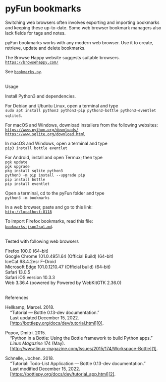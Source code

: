 # pyFun bookmarks

Switching web browsers often involves exporting and importing bookmarks and
keeping these up-to-date. Some web browser bookmark managers also lack fields
for tags and notes.

pyFun bookmarks works with any modern web browser. Use it to create, retrieve,
update and delete bookmarks.

The Browse Happy website suggests suitable browsers.  
[`https://browsehappy.com/`](https://browsehappy.com/)

See [`bookmarks.py`](bookmarks.py).

   
Usage

Install Python3 and dependencies.

For Debian and Ubuntu Linux, open a terminal and type  
`sudo apt install python3 python3-pip python3-bottle python3-eventlet sqlite3`.

For macOS and Windows, download installers from the following websites:  
[`https://www.python.org/downloads/`](https://www.python.org/downloads/)  
[`https://www.sqlite.org/download.html`](https://www.sqlite.org/download.html)  

In macOS and Windows, open a terminal and type  
`pip3 install bottle eventlet`

For Android, install and open Termux; then type  
`pgk update`  
`pgk upgrade`  
`pkg install sqlite python3`  
`python3 -m pip install --upgrade pip`  
`pip install bottle`  
`pip install eventlet`

Open a terminal, cd to the pyFun folder and type    
`python3 -m bookmarks`

In a web browser, paste and go to this link:  
[`http://localhost:8118`](http://localhost:8118/)

To import Firefox bookmarks, read this file:  
[`bookmarks-json2sql.md`](bookmarks-json2sql.md).

   
Tested with following web browsers

Firefox 100.0 (64-bit)  
Google Chrome 101.0.4951.64 (Official Build) (64-bit)  
IceCat 68.4.2esr F-Droid  
Microsoft Edge 101.0.1210.47 (Official build) (64-bit)  
Safari 13.0.5  
Safari iOS version 10.3.3  
Web 3.36.4 (powered by Powered by WebKitGTK 2.36.0)

   
References

Hellkamp, Marcel. 2018.  
    “Tutorial — Bottle 0.13-dev documentation.”  
    Last updated December 15, 2022.  
    [http://bottlepy.org/docs/dev/tutorial.html][0].

[0]: http://bottlepy.org/docs/dev/tutorial.html

Popov, Dmitri. 2015.  
    “Python in a Bottle: Using the Bottle framework to build Python apps.”  
    *Linux Magazine* 174 (May).  
    [http://www.linux-magazine.com/Issues/2015/174/Workspace-Bottle][1].

[1]: http://www.linux-magazine.com/Issues/2015/174/Workspace-Bottle

Schnelle, Jochen. 2018.  
    “Tutorial: Todo-List Application — Bottle 0.13-dev documentation.”  
    Last modified December 15, 2022.  
    [https://bottlepy.org/docs/dev/tutorial_app.html][2].

[2]: https://bottlepy.org/docs/dev/tutorial_app.html
